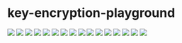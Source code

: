 # key-encryption-playground
<div styles='text-align:center;display:flex;flex-direction:column;align-items:center;justify-content:center;width:100%;'>
<img styles='border:none;' src="./media/symmetric encryption.jpg"/>
<img styles='border:none;' src="./media/symmetric2.jpg"/>
<img styles='border:none;' src="./media/symmetric3.jpg"/>
<img styles='border:none;' src="./media/symmetric4.jpg"/>
<img styles='border:none;' src="./media/128.jpg"/>
<img styles='border:none;' src="./media/192.jpg"/>
<img styles='border:none;' src="./media/256.jpg"/>

<img styles='border:none;' src="./media/asymmetric1.jpg"/>
<img styles='border:none;' src="./media/asymmetric2.jpg"/>
<img styles='border:none;' src="./media/signature7.jpg"/>
<img styles='border:none;' src="./media/signature1.jpg"/>
<img styles='border:none;' src="./media/signature2.jpg"/>
<img styles='border:none;' src="./media/signature3.jpg"/>
<img styles='border:none;' src="./media/signature4.jpg"/>
<img styles='border:none;' src="./media/signature5.jpg"/>
<img styles='border:none;' src="./media/signature6.jpg"/>

</div>